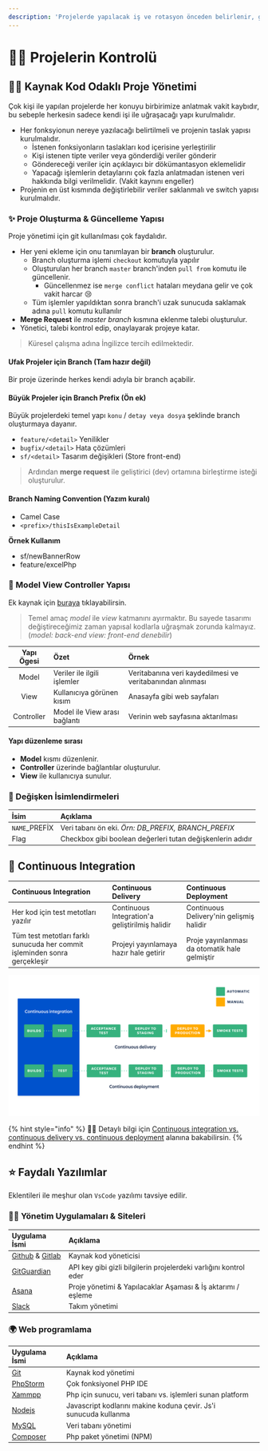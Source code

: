 ```yaml
---
description: 'Projelerde yapılacak iş ve rotasyon önceden belirlenir, gidişat kurgulanır.'
---
```


# 👨‍💼 Projelerin Kontrolü

## 👨‍💻 Kaynak Kod Odaklı Proje Yönetimi

Çok kişi ile yapılan projelerde her konuyu birbirimize anlatmak vakit kaybıdır, bu sebeple herkesin sadece kendi işi ile uğraşacağı yapı kurulmalıdır.

* Her fonksyionun nereye yazılacağı belirtilmeli ve projenin taslak yapısı kurulmalıdır.
  * İstenen fonksiyonların taslakları kod içerisine yerleştirilir
  * Kişi istenen tipte veriler veya gönderdiği veriler gönderir
  * Göndereceği veriler için açıklayıcı bir dökümantasyon eklemelidir
  * Yapacağı işlemlerin detaylarını çok fazla anlatmadan istenen veri hakkında bilgi verilmelidir. \(Vakit kaynını engeller\)
* Projenin en üst kısmında değiştirlebilir veriler saklanmalı ve switch yapısı kurulmalıdır.

### ✨ Proje Oluşturma & Güncelleme Yapısı

Proje yönetimi için git kullanılması çok faydalıdır.

* Her yeni ekleme için onu tanımlayan bir **branch** oluşturulur.
  * Branch oluşturma işlemi `checkout` komutuyla yapılır
  * Oluşturulan her branch `master` branch'inden `pull from` komutu ile güncellenir.
    * Güncellenmez ise `merge conflict` hataları meydana gelir ve çok vakit harcar 😢
  * Tüm işlemler yapıldıktan sonra branch'i uzak sunucuda saklamak adına `pull` komutu kullanılır
* **Merge Request** ile _master branch_ kısmına eklenme talebi oluşturulur.
* Yönetici, talebi kontrol edip, onaylayarak projeye katar.

> Küresel çalışma adına İngilizce tercih edilmektedir.

#### Ufak Projeler için Branch \(Tam hazır değil\)

Bir proje üzerinde herkes kendi adıyla bir branch açabilir.

#### Büyük Projeler için Branch Prefix \(Ön ek\)

Büyük projelerdeki temel yapı `konu` / `detay veya dosya` şeklinde branch oluşturmaya dayanır.

* `feature/<detail>` Yenilikler
* `bugfix/<detail>` Hata çözümleri
* `sf/<detail>` Tasarım değişikleri \(Store front-end\)

> Ardından **merge request** ile geliştirici \(dev\) ortamına birleştirme isteği oluşturulur.

#### Branch Naming Convention \(Yazım kuralı\)

* Camel Case
* `<prefix>/thisIsExampleDetail`

**Örnek Kullanım**

* sf/newBannerRow
* feature/excelPhp

### 🍱 Model View Controller Yapısı

Ek kaynak için [buraya](https://blog.koddit.com/yazilim/mvc-nedir-gercek-orneklerle-mvc-nedir-anlayalim/) tıklayabilirsin.

> Temel amaç _model_ ile _view_ katmanını ayırmaktır. Bu sayede tasarımı değiştireceğimiz zaman yapısal kodlarla uğraşmak zorunda kalmayız. \(_model: back-end view: front-end denebilir_\)

| Yapı Ögesi | Özet | Örnek |
| :---: | :--- | :--- |
| Model | Veriler ile ilgili işlemler | Veritabanına veri kaydedilmesi ve veritabanından alınması |
| View | Kullanıcıya görünen kısım | Anasayfa gibi web sayfaları |
| Controller | Model ile View arası bağlantı | Verinin web sayfasına aktarılması |

#### Yapı düzenleme sırası

* **Model** kısmı düzenlenir.
* **Controller** üzerinde bağlantılar oluşturulur.
* **View** ile kullanıcıya sunulur.

### 💎 Değişken İsimlendirmeleri

| İsim | Açıklama |
| :--- | :--- |
| `NAME`\_PREFİX | Veri tabanı ön eki. _Örn: DB\_PREFIX, BRANCH\_PREFIX_ |
| Flag | Checkbox gibi boolean değerleri tutan değişkenlerin adıdır |

## 🌊 Continuous Integration

| Continuous Integration | Continuous Delivery | Continuous Deployment |
| :--- | :--- | :--- |
| Her kod için test metotları yazılır | Continuous Integration'a geliştirilmiş halidir | Continuous Delivery'nin gelişmiş halidir |
| Tüm test metotları farklı sunucuda her commit işleminden sonra gerçekleşir | Projeyi yayınlamaya hazır hale getirir | Proje yayınlanması da otomatik hale gelmiştir |

![](../.gitbook/assets/continuous_integration.png)

{% hint style="info" %}
‍🧙‍♂ Detaylı bilgi için [Continuous integration vs. continuous delivery vs. continuous deployment](https://www.atlassian.com/continuous-delivery/principles/continuous-integration-vs-delivery-vs-deployment) alanına bakabilirsin.
{% endhint %}

## ⭐ Faydalı Yazılımlar

Eklentileri ile meşhur olan `VsCode` yazılımı tavsiye edilir.

### 👨‍💼 Yönetim Uygulamaları & Siteleri

| Uygulama İsmi | Açıklama |
| :--- | :--- |
| [Github](https://github.com/) & [Gitlab](https://gitlab.com) | Kaynak kod yöneticisi |
| [GitGuardian](https://app.gitguardian.com/) | API key gibi gizli bilgilerin projelerdeki varlığını kontrol eder |
| [Asana](https://asana.com/) | Proje yönetimi & Yapılacaklar Aşaması & İş aktarımı / eşleme |
| [Slack](https://slack.com/) | Takım yönetimi |

### 🌍 Web programlama

| Uygulama İsmi | Açıklama |  |
| :--- | :--- | :--- |
| [Git](https://git-scm.com/downloads) | Kaynak kod yönetimi |  |
| [PhpStorm](https://www.jetbrains.com/phpstorm/download/#section=windows) | Çok fonksiyonel PHP IDE |  |
| [Xammpp](https://www.apachefriends.org/tr/download.html) | Php için sunucu, veri tabanı vs. işlemleri sunan platform |  |
| [Nodejs](https://nodejs.org/en/download/) | Javascript kodlarını makine koduna çevir. Js'i sunucuda kullanma |  |
| [MySQL](https://www.mysql.com/downloads/) | Veri tabanı yönetimi |  |
| [Composer](https://getcomposer.org/download/) | Php paket yönetimi \(NPM\) |  |

